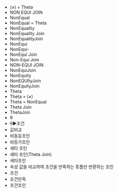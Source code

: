 ﻿- (≠) = Theta
- NON EQUI JOIN
- NonEqual
- NonEqual = Theta
- NonEquality
- NonEquality Join
- NonEqualityJoin
- NonEqui
- NonEqui-
- NonEqui Join
- Non-Equi Join
- NON-EQUI JOIN
- NonEquiJoin
- NonEquity
- NonEQUItyJoin
- NonEquityJoin
- Theta
- Theta = (≠)
- Theta = NonEqual
- Theta Join
- ThetaJoin
- θ
- θ▶️조건
- 값비교
- 비동등조인
- 비등가조인
- 세타 조인
- 세타 조인(Theta Join)
- 세타조인
- 속성 값을 비교하여 조건을 만족하는 튜플만 반환하는 조인
- 조건
- 조건만족
- 조건조인
